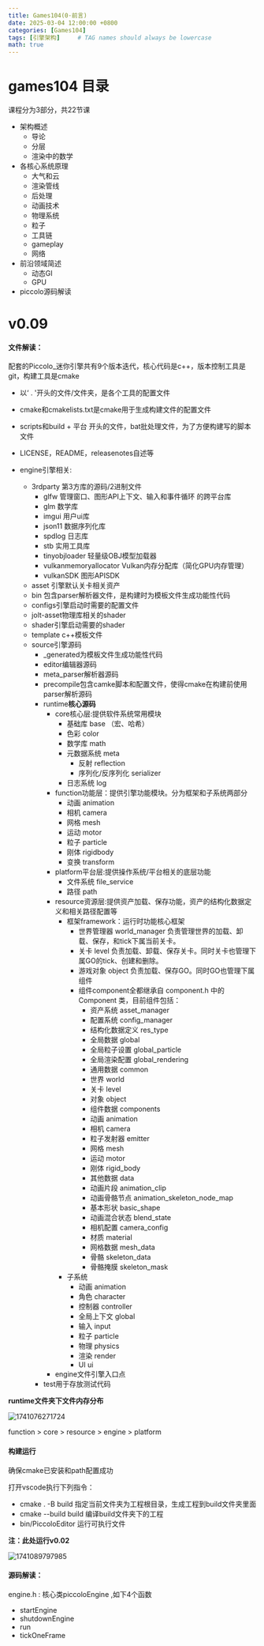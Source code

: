 ```yaml
---
title: Games104(0·前言)
date: 2025-03-04 12:00:00 +0800
categories: [Games104]
tags: [引擎架构]     # TAG names should always be lowercase
math: true
---
```

# games104 目录

课程分为3部分，共22节课

* 架构概述
  * 导论
  * 分层
  * 渲染中的数学
* 各核心系统原理
  * 大气和云
  * 渲染管线
  * 后处理
  * 动画技术
  * 物理系统
  * 粒子
  * 工具链
  * gameplay
  * 网络
* 前沿领域简述
  * 动态GI
  * GPU
* piccolo源码解读

# v0.09 

#### 文件解读：

配套的Piccolo_迷你引擎共有9个版本迭代，核心代码是c++，版本控制工具是git，构建工具是cmake

* 以‘ . '开头的文件/文件夹，是各个工具的配置文件
* cmake和cmakelists.txt是cmake用于生成构建文件的配置文件
* scripts和build + 平台 开头的文件，bat批处理文件，为了方便构建写的脚本文件
* LICENSE，README，releasenotes自述等
* engine引擎相关:

  * 3rdparty 第3方库的源码/2进制文件
    * glfw  管理窗口、图形API上下文、输入和事件循环 的跨平台库
    * glm   数学库
    * imgui  用户ui库
    * json11 数据序列化库
    * spdlog 日志库
    * stb 实用工具库
    * tinyobjloader 轻量级OBJ模型加载器
    * vulkanmemoryallocator Vulkan内存分配库（简化GPU内存管理）
    * vulkanSDK  图形APISDK 
  * asset 引擎默认关卡相关资产
  * bin 包含parser解析器文件，是构建时为模板文件生成功能性代码
  * configs引擎启动时需要的配置文件
  * jolt-asset物理库相关的shader
  * shader引擎启动需要的shader
  * template c++模板文件
  * source引擎源码
    * _generated为模板文件生成功能性代码
    * editor编辑器源码
    * meta_parser解析器源码
    * precompile包含camke脚本和配置文件，使得cmake在构建前使用parser解析源码
    * runtime**核心源码**
      * core核心层:提供软件系统常用模块
        * 基础库 base （宏、哈希）
        * 色彩 color
        * 数学库 math
        * 元数据系统 meta
          * 反射 reflection
          * 序列化/反序列化 serializer
        * 日志系统 log
      * function功能层：提供引擎功能模块。分为框架和子系统两部分
        * 动画 animation
        * 相机 camera
        * 网格 mesh
        * 运动 motor
        * 粒子 particle
        * 刚体 rigidbody
        * 变换 transform
      * platform平台层:提供操作系统/平台相关的底层功能
        * 文件系统 file_service
        * 路径 path
      * resource资源层:提供资产加载、保存功能，资产的结构化数据定义和相关路径配置等
        * 框架framework：运行时功能核心框架
          * 世界管理器 world_manager 负责管理世界的加载、卸载、保存，和tick下属当前关卡。 
          * 关卡 level 负责加载、卸载、保存关卡。同时关卡也管理下属GO的tick、创建和删除。 
          * 游戏对象 object 负责加载、保存GO。同时GO也管理下属组件
          * 组件component全都继承自 component.h 中的 Component 类，目前组件包括：
            * 资产系统 asset_manager
            * 配置系统 config_manager
            * 结构化数据定义 res_type
            * 全局数据 global
            * 全局粒子设置 global_particle
            * 全局渲染配置 global_rendering
            * 通用数据 common
            * 世界 world
            * 关卡 level
            * 对象 object
            * 组件数据 components
            * 动画 animation
            * 相机 camera
            * 粒子发射器 emitter
            * 网格 mesh
            * 运动 motor
            * 刚体 rigid_body
            * 其他数据 data
            * 动画片段 animation_clip
            * 动画骨骼节点 animation_skeleton_node_map
            * 基本形状 basic_shape
            * 动画混合状态 blend_state
            * 相机配置 camera_config
            * 材质 material
            * 网格数据 mesh_data
            * 骨骼 skeleton_data
            * 骨骼掩膜 skeleton_mask
        * 子系统
          * 动画 animation
          * 角色 character
          * 控制器 controller
          * 全局上下文 global
          * 输入 input
          * 粒子 particle
          * 物理 physics
          * 渲染 render
          * UI ui 
      * engine文件引擎入口点
    * test用于存放测试代码
  
**runtime文件夹下文件内存分布**

![1741076271724](/assets/img/blog/Games104/piccolo_Source.png)

function > core > resource > engine > platform

#### 构建运行

确保cmake已安装和path配置成功

打开vscode执行下列指令：

* cmake . -B build  指定当前文件夹为工程根目录，生成工程到build文件夹里面
* cmake --build build 编译build文件夹下的工程
* bin/PiccoloEditor 运行可执行文件

**注：此处运行v0.02**

![1741089797985](/assets/img/blog/Games104/Piccolo运行.png)

#### 源码解读：

engine.h : 核心类piccoloEngine ,如下4个函数
* startEngine 
* shutdownEngine
* run
* tickOneFrame 